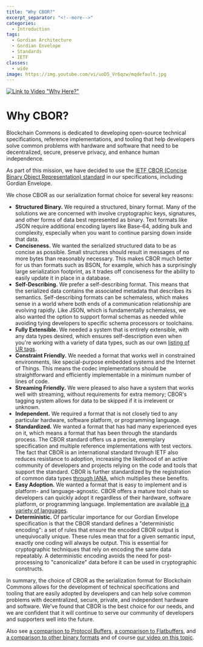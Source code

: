 ```yaml
---
title: "Why CBOR?"
excerpt_separator: "<!--more-->"
categories:
  - Introduction
tags:
  - Gordian Architecture
  - Gordian Envelope
  - Standards
  - IETF
classes:
  - wide
image: https://img.youtube.com/vi/uoD5_Vr6qzw/mqdefault.jpg
---
```

[![Link to Video "Why Here?"](https://img.youtube.com/vi/uoD5_Vr6qzw/mqdefault.jpg)](https://www.youtube.com/watch?v=uoD5_Vr6qzw "Why CBOR?")

# Why CBOR?

Blockchain Commons is dedicated to developing open-source technical specifications, reference implementations, and tooling that help developers solve common problems with hardware and software that need to be decentralized, secure, preserve privacy, and enhance human independence.

As part of this mission, we have decided to use the [IETF CBOR (Concise Binary Object Representation) standard](https://datatracker.ietf.org/wg/cbor/about/) in our specifications, including Gordian Envelope.

We chose CBOR as our serialization format choice for several key reasons:
<!--more-->

* **Structured Binary.** We required a structured, binary format. Many of the solutions we are concerned with involve cryptographic keys, signatures, and other forms of data best represented as binary. Text formats like JSON require additional encoding layers like Base-64, adding bulk and complexity, especially when you want to continue parsing down inside that data.
* **Conciseness.** We wanted the serialized structured data to be as concise as possible. Small structures should result in messages of no more bytes than reasonably necessary. This makes CBOR much better for us than formats such as BSON, for example, which has a surprisingly large serialization footprint, as it trades off conciseness for the ability to easily update it in place in a database.
* **Self-Describing.** We prefer a self-describing format. This means that the serialized data contains the associated metadata that describes its semantics. Self-describing formats can be schemaless, which makes sense in a world where both ends of a communication relationship are evolving rapidly. Like JSON, which is fundamentally schemaless, we also wanted the option to support formal schemas as needed while avoiding tying developers to specific schema processors or toolchains.
* **Fully Extensible.** We needed a system that is entirely extensible, with any data types desired, which ensures self-description even when you're working with a variety of data types, such as our own [listing of UR tags](https://github.com/BlockchainCommons/Research/blob/master/papers/bcr-2020-006-urtypes.md).
* **Constraint Friendly.** We needed a format that works well in constrained environments, like special-purpose embedded systems and the Internet of Things. This means the codec implementations should be straightforward and efficiently implementable in a minimum number of lines of code.
* **Streaming Friendly.** We were pleased to also have a system that works well with streaming, without requirements for extra memory; CBOR's tagging system allows for data to be skipped if it is irrelevent or unknown.
* **Independent.** We required a format that is not closely tied to any particular hardware, software platform, or programming language.
* **Standardized.** We wanted a format that has had many experienced eyes on it, which means a format that has been through the standards process. The CBOR standard offers us a precise, exemplary specification and multiple reference implementations with test vectors. The fact that CBOR is an international standard through IETF also reduces resistance to adoption, increasing the likelihood of an active community of developers and projects relying on the code and tools that support the standard. CBOR is further standardized by the registration of common data types [through IANA](https://www.iana.org/assignments/cbor-tags/cbor-tags.xhtml), which multiplies these benefits.
* **Easy Adoption.** We wanted a format that is easy to implement and is platform- and language-agnostic. CBOR offers a mature tool chain so developers can quickly adopt it regardless of their hardware, software platform, or programming language. Implementation are available [in a variety of languages](http://cbor.io/impls.html).
* **Deterministic.** Of particular importance for our Gordian Envelope specification is that the CBOR standard defines a "deterministic encoding": a set of rules that ensure the encoded CBOR output is unequivocally unique. These rules mean that for a given semantic input, exactly one coding will always be output. This is essential for cryptographic techniques that rely on encoding the same data repeatably. A deterministic encoding avoids the need for post-processing to "canonicalize" data before it can be used in cryptographic constructs.

In summary, the choice of CBOR as the serialization format for Blockchain Commons allows for the development of technical specifications and tooling that are easily adopted by developers and can help solve common problems with decentralized, secure, private, and independent hardware and software. We've found that CBOR is the best choice for our needs, and we are confident that it will continue to serve our community of developers and supporters well into the future.

Also see [a comparison to Protocol Buffers](https://github.com/BlockchainCommons/Research/blob/master/papers/bcr-2020-005-ur.md#qa), [a comparison to Flatbuffers](https://stackoverflow.com/questions/47799396/flatbuffers-vs-cbor), and [a comparison to other binary formats](https://www.rfc-editor.org/rfc/rfc8949#name-comparison-of-other-binary-) and of course [our video on this topic](https://www.youtube.com/watch?v=uoD5_Vr6qzw "Why CBOR?").



